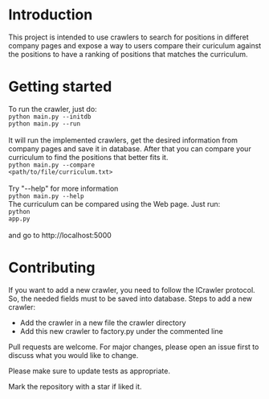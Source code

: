 # Introduction
This project is intended to use crawlers to search for positions in differet company pages and expose a way to users compare their curiculum against the positions to have a ranking of positions that matches the curriculum.
# Getting started
To run the crawler, just do:
<br><code>python main.py --initdb</code>
<br><code>python main.py --run</code><br><br>
It will run the implemented crawlers, get the desired information from company pages and save it in database.
After that you can compare your curriculum to find the positions that better fits it.
<br><code>python main.py --compare <path/to/file/curriculum.txt></code><br><br>
Try "--help" for more information
<br><code>python main.py --help</code><br>
The curriculum can be compared using the Web page. Just run:
<br><code>python app.py</code><br><br>
and go to http://localhost:5000
# Contributing
If you want to add a new crawler, you need to follow the ICrawler protocol. So, the needed fields must to be saved into database.
Steps to add a new crawler:
- Add the crawler in a new file the crawler directory
- Add this new crawler to factory.py under the commented line

Pull requests are welcome. For major changes, please open an issue first to discuss what you would like to change.

Please make sure to update tests as appropriate.

Mark the repository with a star if liked it.